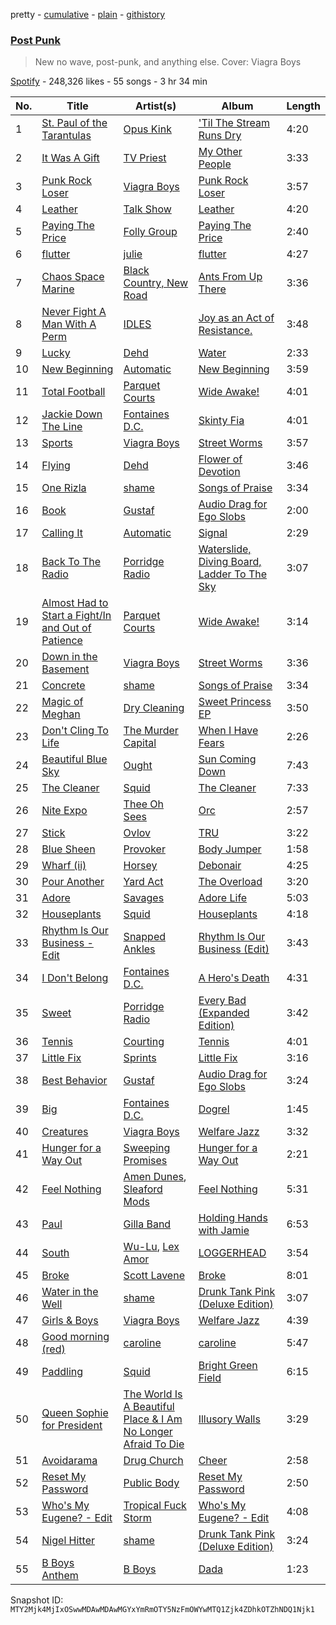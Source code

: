 pretty - [cumulative](/playlists/cumulative/37i9dQZF1DWYwMzXER4RFF.md) - [plain](/playlists/plain/37i9dQZF1DWYwMzXER4RFF) - [githistory](https://github.githistory.xyz/mackorone/spotify-playlist-archive/blob/main/playlists/plain/37i9dQZF1DWYwMzXER4RFF)

### [Post Punk](https://open.spotify.com/playlist/37i9dQZF1DWYwMzXER4RFF)

> New no wave, post\-punk, and anything else\. Cover: Viagra Boys

[Spotify](https://open.spotify.com/user/spotify) - 248,326 likes - 55 songs - 3 hr 34 min

| No. | Title | Artist(s) | Album | Length |
|---|---|---|---|---|
| 1 | [St\. Paul of the Tarantulas](https://open.spotify.com/track/4u3HxVlseWBBROXr7TwHLR) | [Opus Kink](https://open.spotify.com/artist/1qDKbZJLaLlsaI7e6mHqm3) | ['Til The Stream Runs Dry](https://open.spotify.com/album/7IM36wFeDv1bhzc1soETfO) | 4:20 |
| 2 | [It Was A Gift](https://open.spotify.com/track/4dm7wiTdyLxf2zUSuUuN7G) | [TV Priest](https://open.spotify.com/artist/61ujMGJVHgF9LPrIZw4MaI) | [My Other People](https://open.spotify.com/album/6O8ZBxH4IMh214XoMPMVfR) | 3:33 |
| 3 | [Punk Rock Loser](https://open.spotify.com/track/6cHHjw1pDDw2OiSXYSRpxb) | [Viagra Boys](https://open.spotify.com/artist/2nAKP6etu8wXNnezKXgqgg) | [Punk Rock Loser](https://open.spotify.com/album/5TeSxqNuv7aMSdz8P5WEqj) | 3:57 |
| 4 | [Leather](https://open.spotify.com/track/4lj9sAmb00T1JloLEsQaGl) | [Talk Show](https://open.spotify.com/artist/6maphvdwLWb9tIeiFAAaE3) | [Leather](https://open.spotify.com/album/1zomrGI2LeCPKzxfS5eN4x) | 4:20 |
| 5 | [Paying The Price](https://open.spotify.com/track/6F4DAh0ANpqlP20iR4Fqlh) | [Folly Group](https://open.spotify.com/artist/39RnqcMpFSK4e7tbODSsaP) | [Paying The Price](https://open.spotify.com/album/5lXmnuAhMGGRYkQwOCVR3w) | 2:40 |
| 6 | [flutter](https://open.spotify.com/track/1D8sCqR7SwxUTwUDqMyUAp) | [julie](https://open.spotify.com/artist/3VNzWLePg9jTvQ2ximYOzW) | [flutter](https://open.spotify.com/album/0r2dEhL4Ijur6WDzvgXygl) | 4:27 |
| 7 | [Chaos Space Marine](https://open.spotify.com/track/2UEH1NjNHGsoEIr3GKLhNR) | [Black Country, New Road](https://open.spotify.com/artist/3PP6ghmOlDl2jaKaH0avUN) | [Ants From Up There](https://open.spotify.com/album/21xp7NdU1ajmO1CX0w2Egd) | 3:36 |
| 8 | [Never Fight A Man With A Perm](https://open.spotify.com/track/7BmWDAlFk1DCL60I435oaE) | [IDLES](https://open.spotify.com/artist/75mafsNqNE1WSEVxIKuY5C) | [Joy as an Act of Resistance.](https://open.spotify.com/album/7BbRSUBwTB37ut0Ht3yAqt) | 3:48 |
| 9 | [Lucky](https://open.spotify.com/track/7KkaLfkFpMErkarBZivJbP) | [Dehd](https://open.spotify.com/artist/6yzuBFtT6dK2aQMZJZtcB1) | [Water](https://open.spotify.com/album/5Zqz0ZyO7qdLIvAqaPn2YZ) | 2:33 |
| 10 | [New Beginning](https://open.spotify.com/track/5o0uaVSaJimlNKnvDdggX6) | [Automatic](https://open.spotify.com/artist/3uX1tstdmFJyxW9b5mSNlU) | [New Beginning](https://open.spotify.com/album/62yIxSvT6Yvl0uYKuuYBLw) | 3:59 |
| 11 | [Total Football](https://open.spotify.com/track/7z81vC7eTE5y4hqk9yCx7F) | [Parquet Courts](https://open.spotify.com/artist/23NIwARd4vPbxt3wwNnJ6k) | [Wide Awake!](https://open.spotify.com/album/6NTaxSEZsDR5RlGyBzKNmZ) | 4:01 |
| 12 | [Jackie Down The Line](https://open.spotify.com/track/4DNbKvO9fI8bjnxis4yddk) | [Fontaines D.C.](https://open.spotify.com/artist/3SXwqSqAoBz9WCI9PDQzY6) | [Skinty Fia](https://open.spotify.com/album/1R7vPDuTFeqCGOLj1JwfRH) | 4:01 |
| 13 | [Sports](https://open.spotify.com/track/5aLD8CPaEu3Cj9ZcAqWWA6) | [Viagra Boys](https://open.spotify.com/artist/2nAKP6etu8wXNnezKXgqgg) | [Street Worms](https://open.spotify.com/album/4QDHK085r08dWT1GvXmR6F) | 3:57 |
| 14 | [Flying](https://open.spotify.com/track/4i2s69U5vRLS0KQtNMAWbb) | [Dehd](https://open.spotify.com/artist/6yzuBFtT6dK2aQMZJZtcB1) | [Flower of Devotion](https://open.spotify.com/album/0kn1V8vpoxtEw69CcMDlik) | 3:46 |
| 15 | [One Rizla](https://open.spotify.com/track/5McXC8UIDBlBciOLyRVZ7E) | [shame](https://open.spotify.com/artist/4IeWU3NYBI9mISFVhzXG8f) | [Songs of Praise](https://open.spotify.com/album/3ZtngTnZwbWMAdzcpKWgXH) | 3:34 |
| 16 | [Book](https://open.spotify.com/track/5bvR6HZsnbDPs1dGeuc0Vg) | [Gustaf](https://open.spotify.com/artist/6QqLYrbjh5CnfMG7z5r96E) | [Audio Drag for Ego Slobs](https://open.spotify.com/album/6bjTnQUluNGjl7SDJeE7n3) | 2:00 |
| 17 | [Calling It](https://open.spotify.com/track/5NokSQOH2MUmBChmCyVxyj) | [Automatic](https://open.spotify.com/artist/3uX1tstdmFJyxW9b5mSNlU) | [Signal](https://open.spotify.com/album/5sunzZo5u8d2pi5WKzjvFS) | 2:29 |
| 18 | [Back To The Radio](https://open.spotify.com/track/0hHOIVyywNzkoh1v6RWFb3) | [Porridge Radio](https://open.spotify.com/artist/4vAQ4M7vgItwBtmBTgRu48) | [Waterslide, Diving Board, Ladder To The Sky](https://open.spotify.com/album/6wdThJ2V58nkaWfv1jA4B5) | 3:07 |
| 19 | [Almost Had to Start a Fight/In and Out of Patience](https://open.spotify.com/track/7xhZCVsVhDSjhFm41mOX10) | [Parquet Courts](https://open.spotify.com/artist/23NIwARd4vPbxt3wwNnJ6k) | [Wide Awake!](https://open.spotify.com/album/6NTaxSEZsDR5RlGyBzKNmZ) | 3:14 |
| 20 | [Down in the Basement](https://open.spotify.com/track/6EjGLBBBuEkjQniYBeDN7E) | [Viagra Boys](https://open.spotify.com/artist/2nAKP6etu8wXNnezKXgqgg) | [Street Worms](https://open.spotify.com/album/4QDHK085r08dWT1GvXmR6F) | 3:36 |
| 21 | [Concrete](https://open.spotify.com/track/5MhK8ZwxOiILTOh7LFK5VU) | [shame](https://open.spotify.com/artist/4IeWU3NYBI9mISFVhzXG8f) | [Songs of Praise](https://open.spotify.com/album/3ZtngTnZwbWMAdzcpKWgXH) | 3:34 |
| 22 | [Magic of Meghan](https://open.spotify.com/track/7K8SzKEkWzuvK9JU4W6va6) | [Dry Cleaning](https://open.spotify.com/artist/7DlD7rLG9MKuvXtTeACzkO) | [Sweet Princess EP](https://open.spotify.com/album/2RoDiBN2teda8nQ33CO2WR) | 3:50 |
| 23 | [Don't Cling To Life](https://open.spotify.com/track/00Dsa2N9nqJux5YWfu6MdU) | [The Murder Capital](https://open.spotify.com/artist/18M7pJRsgFVjEBZ5ufmJAp) | [When I Have Fears](https://open.spotify.com/album/17ozByfYT9iEhfGNcT6mdz) | 2:26 |
| 24 | [Beautiful Blue Sky](https://open.spotify.com/track/5vs3jJj3AhJMgIycoiF5Tx) | [Ought](https://open.spotify.com/artist/2VhVBXSB8n2KxuzKVZNxTY) | [Sun Coming Down](https://open.spotify.com/album/4MxLa2uPSGSus8XCSivcOD) | 7:43 |
| 25 | [The Cleaner](https://open.spotify.com/track/5JCJRbheraNHacbn9v1UWg) | [Squid](https://open.spotify.com/artist/685XjGzGztyivfR3fAjoxo) | [The Cleaner](https://open.spotify.com/album/0IYwrkF0eNvYRrtUHZO7Bo) | 7:33 |
| 26 | [Nite Expo](https://open.spotify.com/track/4MMUZtRnaz25sXteRs2mXl) | [Thee Oh Sees](https://open.spotify.com/artist/3qYfqdVwX0fil71onLpLkh) | [Orc](https://open.spotify.com/album/6UqkJtjad0HIClK1ndqCsd) | 2:57 |
| 27 | [Stick](https://open.spotify.com/track/1PiA3Z5eT98iz6my4yVpn4) | [Ovlov](https://open.spotify.com/artist/2Iy7tZpp5qQudlg5cbcgH8) | [TRU](https://open.spotify.com/album/5NBOm2pyKCOqt8iYwgMYnH) | 3:22 |
| 28 | [Blue Sheen](https://open.spotify.com/track/4a1mFp7Kd5y20I08Cy7Nei) | [Provoker](https://open.spotify.com/artist/62s5q1tm3UAcRnbGY9CCI9) | [Body Jumper](https://open.spotify.com/album/34wILh42l9lFTepPd128Jg) | 1:58 |
| 29 | [Wharf \(ii\)](https://open.spotify.com/track/6KKtTJAgNLCW7LAtuI9Dwy) | [Horsey](https://open.spotify.com/artist/3ey9OSASkq8HNPh0u7jjfO) | [Debonair](https://open.spotify.com/album/1z6VwFw428tUIrrEqKktEn) | 4:25 |
| 30 | [Pour Another](https://open.spotify.com/track/5BvpTVOBtKADtK5LAOgX4g) | [Yard Act](https://open.spotify.com/artist/2h3ooJn8m8X8cL2g1BZ1Rd) | [The Overload](https://open.spotify.com/album/4rXBcuJMRSt4izAwXNrTQu) | 3:20 |
| 31 | [Adore](https://open.spotify.com/track/3z9sAf9ptrSLpyRWR4jRiX) | [Savages](https://open.spotify.com/artist/1WFsBUAgQmrGQQEUyFKS60) | [Adore Life](https://open.spotify.com/album/2UutOV48eYbIPB6keWOqoP) | 5:03 |
| 32 | [Houseplants](https://open.spotify.com/track/5mWlyBpAyIpP1lI1AXjln4) | [Squid](https://open.spotify.com/artist/685XjGzGztyivfR3fAjoxo) | [Houseplants](https://open.spotify.com/album/1YDyZrS75xgT5CQnNQQCVx) | 4:18 |
| 33 | [Rhythm Is Our Business \- Edit](https://open.spotify.com/track/0nSKPt85T4Y3PFKe9U1AoJ) | [Snapped Ankles](https://open.spotify.com/artist/4iWOyexPqcvgycdx7mLUcl) | [Rhythm Is Our Business \(Edit\)](https://open.spotify.com/album/31BcuNn55HiyGfZNumnzgO) | 3:43 |
| 34 | [I Don't Belong](https://open.spotify.com/track/6WoKLs9kOA7I9RJtVYr6MQ) | [Fontaines D.C.](https://open.spotify.com/artist/3SXwqSqAoBz9WCI9PDQzY6) | [A Hero's Death](https://open.spotify.com/album/1TG1jA82COlOCK63DjmiT3) | 4:31 |
| 35 | [Sweet](https://open.spotify.com/track/31urhIUG28rfxy6PzU6hQq) | [Porridge Radio](https://open.spotify.com/artist/4vAQ4M7vgItwBtmBTgRu48) | [Every Bad \(Expanded Edition\)](https://open.spotify.com/album/5SyZ2QPyDPteAM9i1AYlfA) | 3:42 |
| 36 | [Tennis](https://open.spotify.com/track/3cJH8XcTtrdB1VcCYFdv82) | [Courting](https://open.spotify.com/artist/3oLTaC5QBOH96VbxMAafpZ) | [Tennis](https://open.spotify.com/album/0e8QilyTd0atf4T6fk59Jr) | 4:01 |
| 37 | [Little Fix](https://open.spotify.com/track/10kO3DBfY2UJSeYOuxDZPd) | [Sprints](https://open.spotify.com/artist/27nD8P491xX8UzG3j01eIY) | [Little Fix](https://open.spotify.com/album/2Hw3eI5w9JgGXqgnAS0rAi) | 3:16 |
| 38 | [Best Behavior](https://open.spotify.com/track/0ZJHhuXm33Qm9gOxRCQzzk) | [Gustaf](https://open.spotify.com/artist/6QqLYrbjh5CnfMG7z5r96E) | [Audio Drag for Ego Slobs](https://open.spotify.com/album/6bjTnQUluNGjl7SDJeE7n3) | 3:24 |
| 39 | [Big](https://open.spotify.com/track/0ackndQoetiUOdz3M93m6h) | [Fontaines D.C.](https://open.spotify.com/artist/3SXwqSqAoBz9WCI9PDQzY6) | [Dogrel](https://open.spotify.com/album/7wMhg0YqDuqylEVnLQQ02R) | 1:45 |
| 40 | [Creatures](https://open.spotify.com/track/44EomP7rHWhp6W0zyEue2s) | [Viagra Boys](https://open.spotify.com/artist/2nAKP6etu8wXNnezKXgqgg) | [Welfare Jazz](https://open.spotify.com/album/2UorQ6UuGys6Ivsg1exRSu) | 3:32 |
| 41 | [Hunger for a Way Out](https://open.spotify.com/track/4bXsXIRPbTk783vfyA2oRe) | [Sweeping Promises](https://open.spotify.com/artist/5k9qBHdkzsibPmFJp1XIAt) | [Hunger for a Way Out](https://open.spotify.com/album/0Cwh78WfxUMb1P8a7tIxYm) | 2:21 |
| 42 | [Feel Nothing](https://open.spotify.com/track/2xLhpVdgziewWHydp0csEn) | [Amen Dunes](https://open.spotify.com/artist/1jwOuEBcOKq0BeudSarbEM), [Sleaford Mods](https://open.spotify.com/artist/0otAqZw8htTsGHfqR491Yh) | [Feel Nothing](https://open.spotify.com/album/2KYtRpM7ONr6kRJnta41Pf) | 5:31 |
| 43 | [Paul](https://open.spotify.com/track/1GRGCIaRlqSCR6ljUmZpv0) | [Gilla Band](https://open.spotify.com/artist/7IdPmzvB3PugXieZE9vS4S) | [Holding Hands with Jamie](https://open.spotify.com/album/0DDiLP8SYopzwGArJ3GUi9) | 6:53 |
| 44 | [South](https://open.spotify.com/track/2U4ssOuiGX9QC0Z1K1BI8z) | [Wu\-Lu](https://open.spotify.com/artist/5yRolHpTcDas7KX7KiH6Wd), [Lex Amor](https://open.spotify.com/artist/0IKVDL3N8vpYgeNOV6np14) | [LOGGERHEAD](https://open.spotify.com/album/47XvaxAeDolqhNOnGYLxEk) | 3:54 |
| 45 | [Broke](https://open.spotify.com/track/1RRs8pwqvg6mnp8r0x4Riq) | [Scott Lavene](https://open.spotify.com/artist/6dpTFwhi4Z3QIJeOxjZB3n) | [Broke](https://open.spotify.com/album/3rNyZkoQKHEpZjIbTTsXjN) | 8:01 |
| 46 | [Water in the Well](https://open.spotify.com/track/0gaecBSDgVDjHs3JrWgr5e) | [shame](https://open.spotify.com/artist/4IeWU3NYBI9mISFVhzXG8f) | [Drunk Tank Pink \(Deluxe Edition\)](https://open.spotify.com/album/07FItTfHsxADQ4sLDxqgFA) | 3:07 |
| 47 | [Girls & Boys](https://open.spotify.com/track/1kLnA3KtwwY9XeHNFjIHWK) | [Viagra Boys](https://open.spotify.com/artist/2nAKP6etu8wXNnezKXgqgg) | [Welfare Jazz](https://open.spotify.com/album/2UorQ6UuGys6Ivsg1exRSu) | 4:39 |
| 48 | [Good morning \(red\)](https://open.spotify.com/track/5Hr3cBLE1Qe7zAw6n1iGHW) | [caroline](https://open.spotify.com/artist/0nwTtqff9SoWoTnTFeZ7YA) | [caroline](https://open.spotify.com/album/4X12VfRomM649eKXd1qKMf) | 5:47 |
| 49 | [Paddling](https://open.spotify.com/track/4bk6zQvr1tEokVjLJ7xZfz) | [Squid](https://open.spotify.com/artist/685XjGzGztyivfR3fAjoxo) | [Bright Green Field](https://open.spotify.com/album/4z44Wir05QzQYSCs0KwsKX) | 6:15 |
| 50 | [Queen Sophie for President](https://open.spotify.com/track/6EEdvLIM8kecYVtpA6Ug86) | [The World Is A Beautiful Place & I Am No Longer Afraid To Die](https://open.spotify.com/artist/5bCNJ1ICzdnzK0yoCIP2Ip) | [Illusory Walls](https://open.spotify.com/album/2LF6m9cVyej7vKLnjwGiLK) | 3:29 |
| 51 | [Avoidarama](https://open.spotify.com/track/1nS6ebZc8rmr9l5d9NpLqJ) | [Drug Church](https://open.spotify.com/artist/6q4AmzK3GzCuEzkurnYuEQ) | [Cheer](https://open.spotify.com/album/2pQ3HNNkj7o2RJTguqfqO2) | 2:58 |
| 52 | [Reset My Password](https://open.spotify.com/track/6CKslfcC4WXPRFAjSItYm7) | [Public Body](https://open.spotify.com/artist/0afEu0n4WzBeNOdyjfBU6X) | [Reset My Password](https://open.spotify.com/album/1PdUQ7q9ECtmZQjmp79DVI) | 2:50 |
| 53 | [Who's My Eugene? \- Edit](https://open.spotify.com/track/3VTH9rhnc8jceZAU90hzwt) | [Tropical Fuck Storm](https://open.spotify.com/artist/0mL6LBSQ4bHe6hWq90KzHL) | [Who's My Eugene? \- Edit](https://open.spotify.com/album/6wApvXDrW8JIxCcq5hwHDQ) | 4:08 |
| 54 | [Nigel Hitter](https://open.spotify.com/track/6Zvl7vyrM8U6fFJR9swMfX) | [shame](https://open.spotify.com/artist/4IeWU3NYBI9mISFVhzXG8f) | [Drunk Tank Pink \(Deluxe Edition\)](https://open.spotify.com/album/07FItTfHsxADQ4sLDxqgFA) | 3:24 |
| 55 | [B Boys Anthem](https://open.spotify.com/track/3vMZ1zERSM8QbPW8aA0t49) | [B Boys](https://open.spotify.com/artist/5q3Rqu9idb7essQqKJ7SOa) | [Dada](https://open.spotify.com/album/2dC0CxwPb1YjjB9Ergw2fG) | 1:23 |

Snapshot ID: `MTY2Mjk4MjIxOSwwMDAwMDAwMGYxYmRmOTY5NzFmOWYwMTQ1Zjk4ZDhkOTZhNDQ1Njk1`
